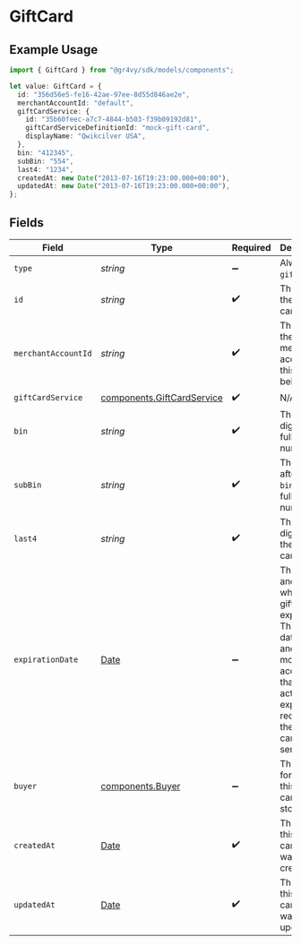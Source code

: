 # GiftCard

## Example Usage

```typescript
import { GiftCard } from "@gr4vy/sdk/models/components";

let value: GiftCard = {
  id: "356d56e5-fe16-42ae-97ee-8d55d846ae2e",
  merchantAccountId: "default",
  giftCardService: {
    id: "35b60feec-a7c7-4844-b503-f39b09192d81",
    giftCardServiceDefinitionId: "mock-gift-card",
    displayName: "Qwikcilver USA",
  },
  bin: "412345",
  subBin: "554",
  last4: "1234",
  createdAt: new Date("2013-07-16T19:23:00.000+00:00"),
  updatedAt: new Date("2013-07-16T19:23:00.000+00:00"),
};
```

## Fields

| Field                                                                                                                                                            | Type                                                                                                                                                             | Required                                                                                                                                                         | Description                                                                                                                                                      | Example                                                                                                                                                          |
| ---------------------------------------------------------------------------------------------------------------------------------------------------------------- | ---------------------------------------------------------------------------------------------------------------------------------------------------------------- | ---------------------------------------------------------------------------------------------------------------------------------------------------------------- | ---------------------------------------------------------------------------------------------------------------------------------------------------------------- | ---------------------------------------------------------------------------------------------------------------------------------------------------------------- |
| `type`                                                                                                                                                           | *string*                                                                                                                                                         | :heavy_minus_sign:                                                                                                                                               | Always `gift-card`.                                                                                                                                              | gift-card                                                                                                                                                        |
| `id`                                                                                                                                                             | *string*                                                                                                                                                         | :heavy_check_mark:                                                                                                                                               | The ID for the gift card.                                                                                                                                        | 356d56e5-fe16-42ae-97ee-8d55d846ae2e                                                                                                                             |
| `merchantAccountId`                                                                                                                                              | *string*                                                                                                                                                         | :heavy_check_mark:                                                                                                                                               | The ID of the merchant account this buyer belongs to.                                                                                                            | default                                                                                                                                                          |
| `giftCardService`                                                                                                                                                | [components.GiftCardService](../../models/components/giftcardservice.md)                                                                                         | :heavy_check_mark:                                                                                                                                               | N/A                                                                                                                                                              |                                                                                                                                                                  |
| `bin`                                                                                                                                                            | *string*                                                                                                                                                         | :heavy_check_mark:                                                                                                                                               | The first 6 digits of the full gift card number.                                                                                                                 | 412345                                                                                                                                                           |
| `subBin`                                                                                                                                                         | *string*                                                                                                                                                         | :heavy_check_mark:                                                                                                                                               | The 3 digits after the `bin` of the full gift card number.                                                                                                       | 554                                                                                                                                                              |
| `last4`                                                                                                                                                          | *string*                                                                                                                                                         | :heavy_check_mark:                                                                                                                                               | The last 4 digits for the gift card.                                                                                                                             | 1234                                                                                                                                                             |
| `expirationDate`                                                                                                                                                 | [Date](https://developer.mozilla.org/en-US/docs/Web/JavaScript/Reference/Global_Objects/Date)                                                                    | :heavy_minus_sign:                                                                                                                                               |  The date and time when this gift card expires. This is a full date/time and may be more accurate than the actual expiry date received by the gift card service. | 2013-07-16T19:23:00.000+00:00                                                                                                                                    |
| `buyer`                                                                                                                                                          | [components.Buyer](../../models/components/buyer.md)                                                                                                             | :heavy_minus_sign:                                                                                                                                               | The buyer for which this gift card is stored.                                                                                                                    |                                                                                                                                                                  |
| `createdAt`                                                                                                                                                      | [Date](https://developer.mozilla.org/en-US/docs/Web/JavaScript/Reference/Global_Objects/Date)                                                                    | :heavy_check_mark:                                                                                                                                               | The date this gift card record was created at.                                                                                                                   | 2013-07-16T19:23:00.000+00:00                                                                                                                                    |
| `updatedAt`                                                                                                                                                      | [Date](https://developer.mozilla.org/en-US/docs/Web/JavaScript/Reference/Global_Objects/Date)                                                                    | :heavy_check_mark:                                                                                                                                               | The date this gift card record was last updated at.                                                                                                              | 2013-07-16T19:23:00.000+00:00                                                                                                                                    |